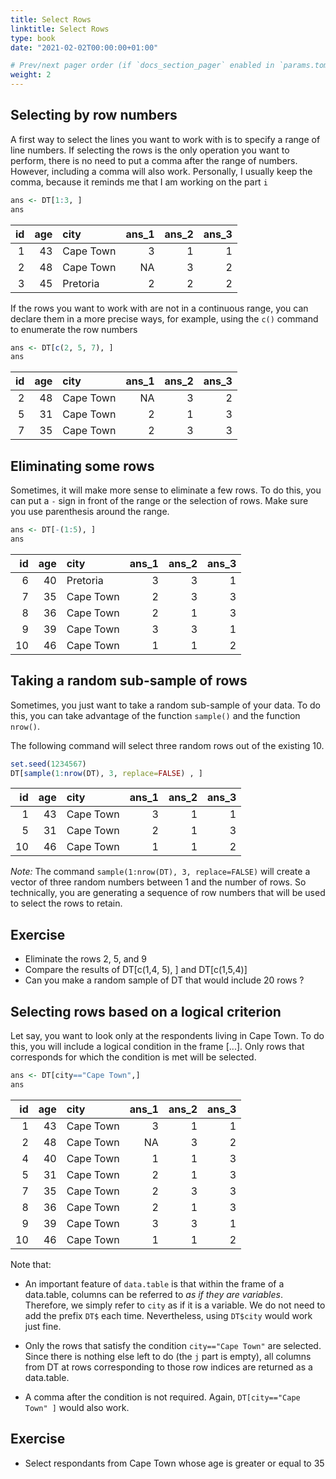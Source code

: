 ```yaml
---
title: Select Rows
linktitle: Select Rows
type: book
date: "2021-02-02T00:00:00+01:00"

# Prev/next pager order (if `docs_section_pager` enabled in `params.toml`)
weight: 2
---
```






## Selecting by row numbers

A first way to select the lines you want to work with is to specify a range of line numbers. If selecting the rows is the only operation you want to perform, there is no need to put a comma after the range of numbers. However, including a comma will also work. Personally, I usually keep the comma, because it reminds me that I am working on the part `i`



```r
ans <- DT[1:3, ]
ans
```


| id| age|city      | ans_1| ans_2| ans_3|
|--:|---:|:---------|-----:|-----:|-----:|
|  1|  43|Cape Town |     3|     1|     1|
|  2|  48|Cape Town |    NA|     3|     2|
|  3|  45|Pretoria  |     2|     2|     2|

If the rows you want to work with are not in a continuous range, you can declare them in a more precise ways, for example, using the `c()` command to enumerate the row numbers


```r
ans <- DT[c(2, 5, 7), ]
ans
```


| id| age|city      | ans_1| ans_2| ans_3|
|--:|---:|:---------|-----:|-----:|-----:|
|  2|  48|Cape Town |    NA|     3|     2|
|  5|  31|Cape Town |     2|     1|     3|
|  7|  35|Cape Town |     2|     3|     3|

## Eliminating some rows

Sometimes, it will make more sense to eliminate a few rows. To do this, you can put a `-` sign in front of the range or the selection of rows. Make sure you use parenthesis around the range.


```r
ans <- DT[-(1:5), ]
ans
```


| id| age|city      | ans_1| ans_2| ans_3|
|--:|---:|:---------|-----:|-----:|-----:|
|  6|  40|Pretoria  |     3|     3|     1|
|  7|  35|Cape Town |     2|     3|     3|
|  8|  36|Cape Town |     2|     1|     3|
|  9|  39|Cape Town |     3|     3|     1|
| 10|  46|Cape Town |     1|     1|     2|


## Taking a random sub-sample of rows

Sometimes, you just want to take a random sub-sample of your data. To do this, you can take advantage of the function `sample()` and the function `nrow()`.

The following command will select three random rows out of the existing 10. 



```r
set.seed(1234567)
DT[sample(1:nrow(DT), 3, replace=FALSE) , ]
```


| id| age|city      | ans_1| ans_2| ans_3|
|--:|---:|:---------|-----:|-----:|-----:|
|  1|  43|Cape Town |     3|     1|     1|
|  5|  31|Cape Town |     2|     1|     3|
| 10|  46|Cape Town |     1|     1|     2|

*Note:* The command `sample(1:nrow(DT), 3, replace=FALSE)` will create a vector of three random numbers between 1 and the number of rows. So technically, you are generating a sequence of row numbers that will be used to select the rows to retain. 


## Exercise

+ Eliminate the rows 2, 5, and 9 
+ Compare the results of DT[c(1,4, 5), ] and DT[c(1,5,4)]
+ Can you make a random sample of DT that would include 20 rows ?


## Selecting rows based on a logical criterion

Let say, you want to look only at the respondents living in Cape Town. To do this, you will include a logical condition in the frame [...]. Only rows that corresponds for which the condition is met will be selected.



```r
ans <- DT[city=="Cape Town",]
ans
```


| id| age|city      | ans_1| ans_2| ans_3|
|--:|---:|:---------|-----:|-----:|-----:|
|  1|  43|Cape Town |     3|     1|     1|
|  2|  48|Cape Town |    NA|     3|     2|
|  4|  40|Cape Town |     1|     1|     3|
|  5|  31|Cape Town |     2|     1|     3|
|  7|  35|Cape Town |     2|     3|     3|
|  8|  36|Cape Town |     2|     1|     3|
|  9|  39|Cape Town |     3|     3|     1|
| 10|  46|Cape Town |     1|     1|     2|

Note that: 
+ An important feature of `data.table` is that within the frame of a data.table, columns can be referred to *as if they are variables*. Therefore, we simply refer to `city` as if it is a variable. We do not need to add the prefix `DT$` each time. Nevertheless, using `DT$city` would work just fine.

+ Only the rows that satisfy the condition `city=="Cape Town"` are selected. Since there is nothing else left to do (the `j` part is empty), all columns from DT at rows corresponding to those row indices are returned as a data.table.

+ A comma after the condition is not required. Again, `DT[city=="Cape Town" ]` would also work. 

## Exercise

+ Select respondants from Cape Town whose age is greater or equal to 35
